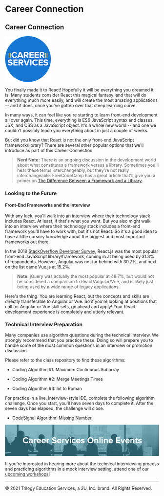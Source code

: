 # Career Connection

## Career Connection

![Career Services Logo](./assets/cs_logo.png#right)

You finally made it to React! Hopefully it will be everything you dreamed it is. Many students consider React this magical fantasy land that will do everything much more easily, and will create the most amazing applications -- and it does, once you've gotten over that steep learning curve.

In many ways, it can feel like you're starting to learn front-end development all over again. This time, everything is ES6 JavaScript syntax and classes, JSX, and CSS as a JavaScript object. It's a whole new world -- and one we couldn't possibly teach you everything about in just a couple of weeks.

But did you know that React is not the only front-end JavaScript framework/library? There are several other popular options that we'll introduce as part of this Career Connection.

> **Nerd Note:** There is an ongoing discussion in the development world about what constitutes a framework versus a library. Sometimes you'll hear these terms interchangeably, but they're not really interchangeable. FreeCodeCamp has a great article that'll give you a primer on [The Difference Between a Framework and a Library](https://www.freecodecamp.org/news/the-difference-between-a-framework-and-a-library-bd133054023f/).

### Looking to the Future

#### Front-End Frameworks and the Interview

With any luck, you'll walk into an interview where their technology stack includes React. At least, if that's what you want. But you also might walk into an interview where their technology stack includes a front-end framework you'll have to work with, but it's not React. So it's a good idea to have a little cursory knowledge about the biggest and most important frameworks out there.

In the 2019 [StackOverflow Developer Survey](https://insights.stackoverflow.com/survey/2019), React.js was the most popular front-end JavaScript library/framework, coming in at being used by 31.3% of respondents. However, Angular was not far behind with 30.7%, and next on the list came Vue.js at 15.2%.

> **Note:** jQuery was actually the most popular at 48.7%, but would not be considered a comparison to React/Angular/Vue, and is likely just being used by a wide range of legacy applications.

Here's the thing. You are learning React, but the concepts and skills are directly transferable to Angular or Vue. So if you're looking at positions that call for Angular or Vue skill sets, go ahead and apply! Your React development experience is completely and utterly relevant.

### Technical Interview Preparation

Many companies use algorithm questions during the technical interview. We strongly recommend that you practice these. Doing so will prepare you to handle some of the most common questions in an interview or promotion discussion.

Please refer to the class repository to find these algorithms:

- Coding Algorithm #1: Maximum Continuous Subarray

- Coding Algorithm #2: Merge Meetings Times

- Coding Algorithm #3: Int to Roman

For practice in a live, interview-style IDE, complete the following algorithm challenge. Once you start, you'll have seven days to complete it. After the seven days has elapsed, the challenge will close.

- CodeSignal Algorithm: [Missing Number](https://app.codesignal.com/public-test/xttcwYyLzN9udSHRm/oEiyqtuFgGaFLj)

![online-events](./assets/online-events.png)

If you're interested in hearing more about the technical interviewing process and practicing algorithms in a mock interview setting, attend one of our [upcoming workshops](https://careerservicesonlineevents.splashthat.com/)!

- - -
© 2021 Trilogy Education Services, a 2U, Inc. brand. All Rights Reserved.
